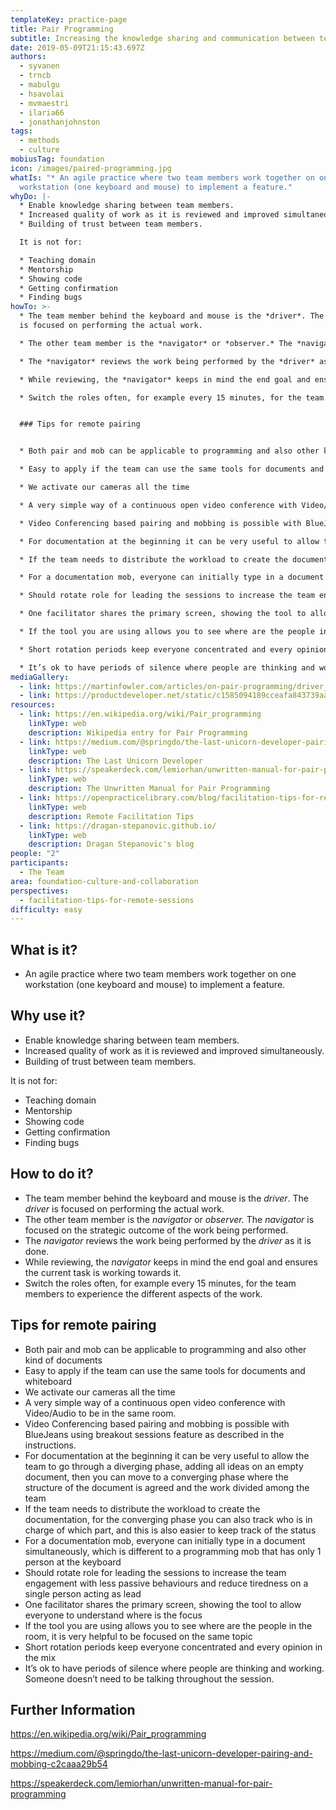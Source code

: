 ```yaml
---
templateKey: practice-page
title: Pair Programming
subtitle: Increasing the knowledge sharing and communication between team members
date: 2019-05-09T21:15:43.697Z
authors:
  - syvanen
  - trncb
  - mabulgu
  - hsavolai
  - mvmaestri
  - ilaria66
  - jonathanjohnston
tags:
  - methods
  - culture
mobiusTag: foundation
icon: /images/paired-programming.jpg
whatIs: "* An agile practice where two team members work together on one
  workstation (one keyboard and mouse) to implement a feature."
whyDo: |-
  * Enable knowledge sharing between team members.
  * Increased quality of work as it is reviewed and improved simultaneously.
  * Building of trust between team members.

  It is not for:

  * Teaching domain
  * Mentorship
  * Showing code
  * Getting confirmation
  * Finding bugs
howTo: >-
  * The team member behind the keyboard and mouse is the *driver*. The *driver*
  is focused on performing the actual work.

  * The other team member is the *navigator* or *observer.* The *navigator* is focused on the strategic outcome of the work being performed.

  * The *navigator* reviews the work being performed by the *driver* as it is done.

  * While reviewing, the *navigator* keeps in mind the end goal and ensures the current task is working towards it.

  * Switch the roles often, for example every 15 minutes, for the team members to experience the different aspects of the work.


  ### Tips for remote pairing


  * Both pair and mob can be applicable to programming and also other kind of documents

  * Easy to apply if the team can use the same tools for documents and whiteboard

  * We activate our cameras all the time

  * A very simple way of a continuous open video conference with Video/Audio to be in the same room.

  * Video Conferencing based pairing and mobbing is possible with BlueJeans using breakout sessions feature as described in the instructions.

  * For documentation at the beginning it can be very useful to allow the team to go through a diverging phase, adding all ideas on an empty document, then you can move to a converging phase where the structure of the document is agreed and the work divided among the team

  * If the team needs to distribute the workload to create the documentation, for the converging phase you can also  track who is in charge of which part, and this is also easier to keep track of the status

  * For a documentation mob, everyone can initially type in a document simultaneously, which is different to a programming mob that has only 1 person at the keyboard

  * Should rotate role for leading the sessions to increase the team engagement with less passive behaviours and reduce tiredness on a single person acting as lead

  * One facilitator shares the primary screen, showing the tool to allow everyone to understand where is the focus

  * If the tool you are using allows you to see where are the people in the room, it is very helpful to be focused on the same topic

  * Short rotation periods keep everyone concentrated and every opinion in the mix

  * It’s ok to have periods of silence where people are thinking and working. Someone doesn’t need to be talking throughout the session.
mediaGallery:
  - link: https://martinfowler.com/articles/on-pair-programming/driver_navigator.png
  - link: https://productdeveloper.net/static/c1585094189cceafa843739aa527e878/877ef/asynchronous-reviews.jpg
resources:
  - link: https://en.wikipedia.org/wiki/Pair_programming
    linkType: web
    description: Wikipedia entry for Pair Programming
  - link: https://medium.com/@springdo/the-last-unicorn-developer-pairing-and-mobbing-c2caaa29b54
    linkType: web
    description: The Last Unicorn Developer
  - link: https://speakerdeck.com/lemiorhan/unwritten-manual-for-pair-programming
    linkType: web
    description: The Unwritten Manual for Pair Programming
  - link: https://openpracticelibrary.com/blog/facilitation-tips-for-remote-sessions/
    linkType: web
    description: Remote Facilitation Tips
  - link: https://dragan-stepanovic.github.io/
    linkType: web
    description: Dragan Stepanovic's blog
people: "2"
participants:
  - The Team
area: foundation-culture-and-collaboration
perspectives:
  - facilitation-tips-for-remote-sessions
difficulty: easy
---
```

## What is it?

* An agile practice where two team members work together on one workstation (one keyboard and mouse) to implement a feature.

## Why use it?

* Enable knowledge sharing between team members.
* Increased quality of work as it is reviewed and improved simultaneously.
* Building of trust between team members.

It is not for:

* Teaching domain
* Mentorship
* Showing code
* Getting confirmation
* Finding bugs

## How to do it?

* The team member behind the keyboard and mouse is the *driver*. The *driver* is focused on performing the actual work.
* The other team member is the *navigator* or *observer.* The *navigator* is focused on the strategic outcome of the work being performed.
* The *navigator* reviews the work being performed by the *driver* as it is done.
* While reviewing, the *navigator* keeps in mind the end goal and ensures the current task is working towards it.
* Switch the roles often, for example every 15 minutes, for the team members to experience the different aspects of the work.

## Tips for remote pairing

* Both pair and mob can be applicable to programming and also other kind of documents
* Easy to apply if the team can use the same tools for documents and whiteboard
* We activate our cameras all the time
* A very simple way of a continuous open video conference with Video/Audio to be in the same room.
* Video Conferencing based pairing and mobbing is possible with BlueJeans using breakout sessions feature as described in the instructions.
* For documentation at the beginning it can be very useful to allow the team to go through a diverging phase, adding all ideas on an empty document, then you can move to a converging phase where the structure of the document is agreed and the work divided among the team
* If the team needs to distribute the workload to create the documentation, for the converging phase you can also  track who is in charge of which part, and this is also easier to keep track of the status
* For a documentation mob, everyone can initially type in a document simultaneously, which is different to a programming mob that has only 1 person at the keyboard
* Should rotate role for leading the sessions to increase the team engagement with less passive behaviours and reduce tiredness on a single person acting as lead
* One facilitator shares the primary screen, showing the tool to allow everyone to understand where is the focus
* If the tool you are using allows you to see where are the people in the room, it is very helpful to be focused on the same topic
* Short rotation periods keep everyone concentrated and every opinion in the mix
* It’s ok to have periods of silence where people are thinking and working. Someone doesn’t need to be talking throughout the session.

## Further Information

<https://en.wikipedia.org/wiki/Pair_programming>

<https://medium.com/@springdo/the-last-unicorn-developer-pairing-and-mobbing-c2caaa29b54>

<https://speakerdeck.com/lemiorhan/unwritten-manual-for-pair-programming>
